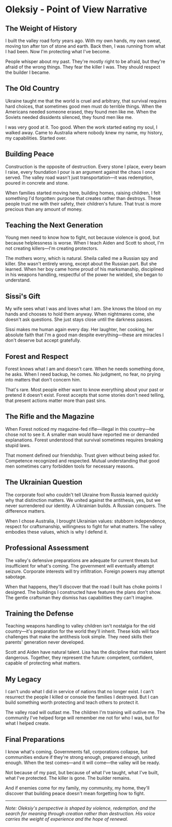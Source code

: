 # Oleksiy - Point of View Narrative

## The Weight of History
I built the valley road forty years ago. With my own hands, my own sweat, moving ton after ton of stone and earth. Back then, I was running from what I had been. Now I'm protecting what I've become.

People whisper about my past. They're mostly right to be afraid, but they're afraid of the wrong things. They fear the killer I was. They should respect the builder I became.

## The Old Country
Ukraine taught me that the world is cruel and arbitrary, that survival requires hard choices, that sometimes good men must do terrible things. When the Americans needed someone erased, they found men like me. When the Soviets needed dissidents silenced, they found men like me.

I was very good at it. Too good. When the work started eating my soul, I walked away. Came to Australia where nobody knew my name, my history, my capabilities. Started over.

## Building Peace
Construction is the opposite of destruction. Every stone I place, every beam I raise, every foundation I pour is an argument against the chaos I once served. The valley road wasn't just transportation—it was redemption, poured in concrete and stone.

When families started moving here, building homes, raising children, I felt something I'd forgotten: purpose that creates rather than destroys. These people trust me with their safety, their children's future. That trust is more precious than any amount of money.

## Teaching the Next Generation
Young men need to know how to fight, not because violence is good, but because helplessness is worse. When I teach Aiden and Scott to shoot, I'm not creating killers—I'm creating protectors.

The mothers worry, which is natural. Sheila called me a Russian spy and killer. She wasn't entirely wrong, except about the Russian part. But she learned. When her boy came home proud of his marksmanship, disciplined in his weapons handling, respectful of the power he wielded, she began to understand.

## Sissi's Gift
My wife sees what I was and loves what I am. She knows the blood on my hands and chooses to hold them anyway. When nightmares come, she doesn't ask questions. She just stays close until the darkness passes.

Sissi makes me human again every day. Her laughter, her cooking, her absolute faith that I'm a good man despite everything—these are miracles I don't deserve but accept gratefully.

## Forest and Respect
Forest knows what I am and doesn't care. When he needs something done, he asks. When I need backup, he comes. No judgment, no fear, no prying into matters that don't concern him.

That's rare. Most people either want to know everything about your past or pretend it doesn't exist. Forest accepts that some stories don't need telling, that present actions matter more than past sins.

## The Rifle and the Magazine
When Forest noticed my magazine-fed rifle—illegal in this country—he chose not to see it. A smaller man would have reported me or demanded explanations. Forest understood that survival sometimes requires breaking stupid laws.

That moment defined our friendship. Trust given without being asked for. Competence recognized and respected. Mutual understanding that good men sometimes carry forbidden tools for necessary reasons.

## The Ukrainian Question
The corporate fool who couldn't tell Ukraine from Russia learned quickly why that distinction matters. We united against the antithesis, yes, but we never surrendered our identity. A Ukrainian builds. A Russian conquers. The difference matters.

When I chose Australia, I brought Ukrainian values: stubborn independence, respect for craftsmanship, willingness to fight for what matters. The valley embodies these values, which is why I defend it.

## Professional Assessment
The valley's defensive preparations are adequate for current threats but insufficient for what's coming. The government will eventually attempt seizure. Corporate interests will try infiltration. Foreign powers may attempt sabotage.

When that happens, they'll discover that the road I built has choke points I designed. The buildings I constructed have features the plans don't show. The gentle craftsman they dismiss has capabilities they can't imagine.

## Training the Defense
Teaching weapons handling to valley children isn't nostalgia for the old country—it's preparation for the world they'll inherit. These kids will face challenges that make the antithesis look simple. They need skills their parents' generation never developed.

Scott and Aiden have natural talent. Lisa has the discipline that makes talent dangerous. Together, they represent the future: competent, confident, capable of protecting what matters.

## My Legacy
I can't undo what I did in service of nations that no longer exist. I can't resurrect the people I killed or console the families I destroyed. But I can build something worth protecting and teach others to protect it.

The valley road will outlast me. The children I'm training will outlive me. The community I've helped forge will remember me not for who I was, but for what I helped create.

## Final Preparations
I know what's coming. Governments fall, corporations collapse, but communities endure if they're strong enough, prepared enough, united enough. When the test comes—and it will come—the valley will be ready.

Not because of my past, but because of what I've taught, what I've built, what I've protected. The killer is gone. The builder remains.

And if enemies come for my family, my community, my home, they'll discover that building peace doesn't mean forgetting how to fight.

---

*Note: Oleksiy's perspective is shaped by violence, redemption, and the search for meaning through creation rather than destruction. His voice carries the weight of experience and the hope of renewal.*
